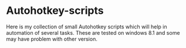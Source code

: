 # Autohotkey-scripts

Here is my collection of small Autohotkey scripts which will help in automation of several tasks.
These are tested on windows 8.1 and some may have problem with other version.

